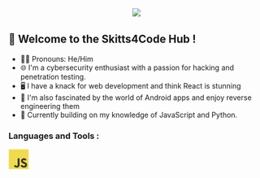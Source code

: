<div id="header" align="center">
  <img src="https://media.giphy.com/media/1sgetPM00wWqJpVUTl/giphy.gif" width="200"/>
</div>

## 👋 Welcome to the Skitts4Code Hub !
- 🧑🏽 Pronouns: He/Him
- 🌐 I'm a cybersecurity enthusiast with a passion for hacking and penetration testing.
- 🖥️ I have a knack for web development and think React is stunning
- 📱 I'm also fascinated by the world of Android apps and enjoy reverse engineering them
- 🌱 Currently building on my knowledge of JavaScript and Python.
  
### Languages and Tools :
<div> 
<img src="https://github.com/devicons/devicon/blob/master/icons/javascript/javascript-original.svg" alt="JavaScript" width="40" height="40"/>
</div>

<!--
**skitts4code/skitts4code** is a ✨ _special_ ✨ repository because its `README.md` (this file) appears on your GitHub profile.

Here are some ideas to get you started:

- 🔭 I’m currently working on ...
- 🌱 I’m currently learning ...
- 👯 I’m looking to collaborate on ...
- 🤔 I’m looking for help with ...
- 💬 Ask me about ...
- 📫 How to reach me: ...
- 😄 Pronouns: ...
- ⚡ Fun fact: ...
-->
